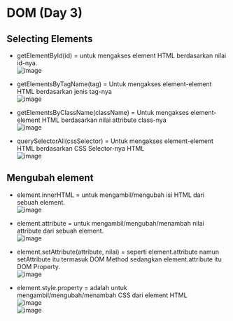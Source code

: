 # DOM (Day 3)
## Selecting Elements
-	getElementById(id) = untuk mengakses element HTML berdasarkan nilai id-nya.
 <br>![image](https://user-images.githubusercontent.com/85721388/192105420-82786027-84c0-4866-a963-dd065d2f5e56.png)

-	getElementsByTagName(tag) = Untuk mengakses element-element HTML berdasarkan jenis tag-nya
<br> ![image](https://user-images.githubusercontent.com/85721388/192105425-a78a46ce-3d9c-48b1-a6c6-c2ca54716b0a.png)

-	getElementsByClassName(className) = Untuk mengakses element-element HTML berdasarkan nilai attribute class-nya
 <br>![image](https://user-images.githubusercontent.com/85721388/192105429-9f6ad9ca-cdd3-42a6-ac6f-d9ce9c03fbf3.png)

-	querySelectorAll(cssSelector) = Untuk mengakses element-element HTML berdasarkan CSS Selector-nya HTML
 <br>![image](https://user-images.githubusercontent.com/85721388/192105437-5227a8da-fbd7-48b4-bc35-27b4adbd5fec.png)


## Mengubah element
-	element.innerHTML = untuk mengambil/mengubah isi HTML dari sebuah element.
<br> ![image](https://user-images.githubusercontent.com/85721388/192105441-491d98f7-e4b2-406e-99c8-edff419b9c5c.png)

-	element.attribute = untuk mengambil/mengubah/menambah nilai attribute dari sebuah element.
<br> ![image](https://user-images.githubusercontent.com/85721388/192105448-880be500-73c7-4da3-82c0-b324f81961b0.png)

-	element.setAttribute(attribute, nilai) = seperti element.attribute namun setAttribute itu termasuk DOM Method sedangkan element.attribute itu DOM Property.
<br> ![image](https://user-images.githubusercontent.com/85721388/192105454-395c5353-8aa1-42eb-b274-b72c588f61f9.png)

-	element.style.property = adalah untuk mengambil/mengubah/menambah CSS dari element HTML
<br>![image](https://user-images.githubusercontent.com/85721388/192105466-f88f47ce-3d92-47c9-ba08-74ccf27ece3c.png)
<br>![image](https://user-images.githubusercontent.com/85721388/192105472-0523add3-66e3-46f1-a909-2f99d0421e39.png)
